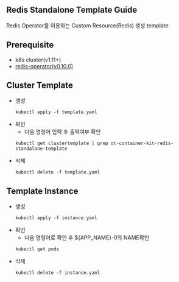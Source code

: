 ## Redis Standalone Template Guide
Redis Operator를 이용하는 Custom Resource(Redis) 생성 template
## Prerequisite
- k8s cluster(v1.11+)
- [redis-operator(v0.10.0)](https://ot-container-kit.github.io/redis-operator/)


## Cluster Template
- 생성
    ```shell
    kubectl apply -f template.yaml
    ```
- 확인
    - 다음 명령어 입력 후 출력여부 확인
    ```shell
    kubectl get clustertemplate | grep ot-container-kit-redis-standalone-template
    ```
- 삭제
    ```shell
    kubectl delete -f template.yaml
    ```

## Template Instance
- 생성
    ```shell
    kubectl apply -f instance.yaml
    ```
- 확인
    - 다음 명령어로 확인 후 ${APP_NAME}-0의 NAME확인
    ```shell
    kubectl get pods
    ```
- 삭제
    ```shell
    kubectl delete -f instance.yaml
    ```